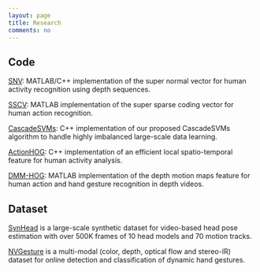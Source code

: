 ```yaml
---
layout: page
title: Research
comments: no
---
```


## Code

[SNV](https://github.com/xiaodongyang/SNV): MATLAB/C++ implementation of the super normal vector for human activity recognition using depth sequences.    

[SSCV](https://github.com/xiaodongyang/SSCV): MATLAB implementation of the super sparse coding vector for human action recognition.    

[CascadeSVMs](https://github.com/xiaodongyang/CascadeSVMs): C++ implementation of our proposed CascadeSVMs algorithm to handle highly imbalanced large-scale data learning.    

[ActionHOG](https://github.com/xiaodongyang/ActionHOG): C++ implementation of an efficient local spatio-temporal feature for human activity analysis.    

[DMM-HOG](/code/dmm-hog): MATLAB implementation of the depth motion maps feature for human action and hand gesture recognition in depth videos.    

## Dataset

[SynHead](https://research.nvidia.com/publication/dynamic-facial-analysis-bayesian-filtering-recurrent-neural-networks) is a large-scale synthetic dataset for video-based head pose estimation with over 500K frames of 10 head models and 70 motion tracks.     

[NVGesture](https://research.nvidia.com/publication/online-detection-and-classification-dynamic-hand-gestures-recurrent-3d-convolutional) is a multi-modal (color, depth, optical flow and stereo-IR) dataset for online detection and classification of dynamic hand gestures.    

 
